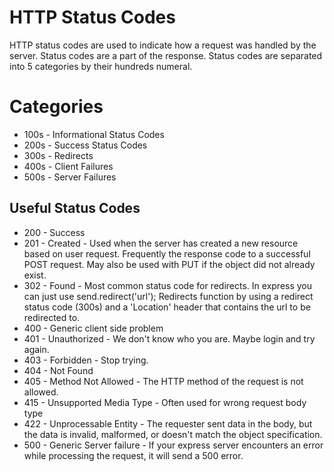 # HTTP Status Codes

HTTP status codes are used to indicate how a request was handled by the server. Status codes are a part of the response.  Status codes are separated into 5 categories by their hundreds numeral.

# Categories

* 100s - Informational Status Codes
* 200s - Success Status Codes
* 300s - Redirects
* 400s - Client Failures
* 500s - Server Failures

## Useful Status Codes

* 200 - Success
* 201 - Created - Used when the server has created a new resource based on user request.  Frequently the response code to a successful POST request.  May also be used with PUT if the object did not already exist.
* 302 - Found - Most common status code for redirects.  In express you can just use send.redirect('url');  Redirects function by using a redirect status code (300s) and a 'Location' header that contains the url to be redirected to.
* 400 - Generic client side problem
* 401 - Unauthorized - We don't know who you are. Maybe login and try again.
* 403 - Forbidden - Stop trying.
* 404 - Not Found
* 405 - Method Not Allowed - The HTTP method of the request is not allowed.
* 415 - Unsupported Media Type - Often used for wrong request body type
* 422 - Unprocessable Entity - The requester sent data in the body, but the data is invalid, malformed, or doesn't match the object specification.
* 500 - Generic Server failure - If your express server encounters an error while processing the request, it will send a 500 error. 